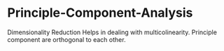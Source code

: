 # Principle-Component-Analysis
Dimensionality Reduction
Helps in dealing with multicolinearity.
Principle component are orthogonal to each other.
